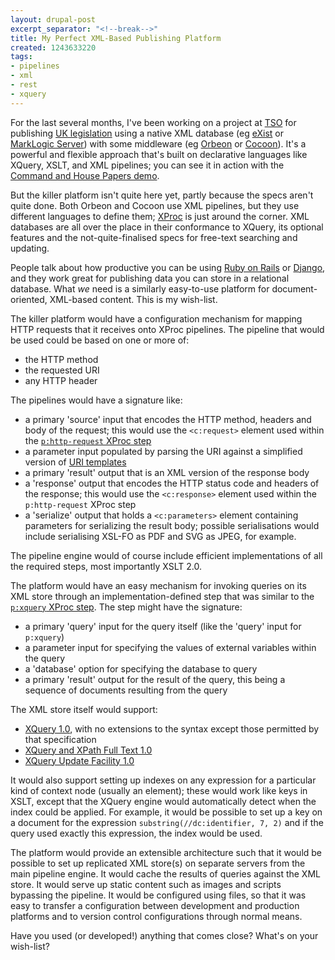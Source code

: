 ```yaml
---
layout: drupal-post
excerpt_separator: "<!--break-->"
title: My Perfect XML-Based Publishing Platform
created: 1243633220
tags:
- pipelines
- xml
- rest
- xquery
---
```

For the last several months, I've been working on a project at [TSO](http://www.tso.co.uk/) for publishing [UK legislation](http://www.opsi.gov.uk/legislation) using a native XML database (eg [eXist](http://www.exist-db.org/) or [MarkLogic Server](http://www.marklogic.com/)) with some middleware (eg [Orbeon](http://www.orbeon.com/) or [Cocoon](http://cocoon.apache.org/)). It's a powerful and flexible approach that's built on declarative languages like XQuery, XSLT, and XML pipelines; you can see it in action with the [Command and House Papers demo](http://sandbox.opsi.gov.uk/).

But the killer platform isn't quite here yet, partly because the specs aren't quite done. Both Orbeon and Cocoon use XML pipelines, but they use different languages to define them; [XProc](http://www.w3.org/TR/xproc/) is just around the corner. XML databases are all over the place in their conformance to XQuery, its optional features and the not-quite-finalised specs for free-text searching and updating.

People talk about how productive you can be using [Ruby on Rails](http://rubyonrails.org/) or [Django](http://www.djangoproject.com/), and they work great for publishing data you can store in a relational database. What *we* need is a similarly easy-to-use platform for document-oriented, XML-based content. This is my wish-list.

<!--break-->

The killer platform would have a configuration mechanism for mapping HTTP requests that it receives onto XProc pipelines. The pipeline that would be used could be based on one or more of:

  * the HTTP method
  * the requested URI
  * any HTTP header
  
The pipelines would have a signature like:

  * a primary 'source' input that encodes the HTTP method, headers and body of the request; this would use the `<c:request>` element used within the [`p:http-request` XProc step](http://www.w3.org/XML/XProc/docs/langspec.html#c.http-request)
  * a parameter input populated by parsing the URI against a simplified version of [URI templates](http://tools.ietf.org/html/draft-gregorio-uritemplate-03)
  * a primary 'result' output that is an XML version of the response body
  * a 'response' output that encodes the HTTP status code and headers of the response; this would use the `<c:response>` element used within the `p:http-request` XProc step
  * a 'serialize' output that holds a `<c:parameters>` element containing parameters for serializing the result body; possible serialisations would include serialising XSL-FO as PDF and SVG as JPEG, for example.

The pipeline engine would of course include efficient implementations of all the required steps, most importantly XSLT 2.0.

The platform would have an easy mechanism for invoking queries on its XML store through an implementation-defined step that was similar to the [`p:xquery` XProc step](http://www.w3.org/XML/XProc/docs/langspec.html#c.xquery). The step might have the signature:

  * a primary 'query' input for the query itself (like the 'query' input for `p:xquery`)
  * a parameter input for specifying the values of external variables within the query
  * a 'database' option for specifying the database to query
  * a primary 'result' output for the result of the query, this being a sequence of documents resulting from the query

The XML store itself would support:

  * [XQuery 1.0](http://www.w3.org/TR/xquery/), with no extensions to the syntax except those permitted by that specification
  * [XQuery and XPath Full Text 1.0](http://www.w3.org/TR/xpath-full-text-10/)
  * [XQuery Update Facility 1.0](http://www.w3.org/TR/xquery-update-10/)

It would also support setting up indexes on any expression for a particular kind of context node (usually an element); these would work like keys in XSLT, except that the XQuery engine would automatically detect when the index could be applied. For example, it would be possible to set up a key on a document for the expression `substring(//dc:identifier, 7, 2)` and if the query used exactly this expression, the index would be used.

The platform would provide an extensible architecture such that it would be possible to set up replicated XML store(s) on separate servers from the main pipeline engine. It would cache the results of queries against the XML store. It would serve up static content such as images and scripts bypassing the pipeline. It would be configured using files, so that it was easy to transfer a configuration between development and production platforms and to version control configurations through normal means.

Have you used (or developed!) anything that comes close? What's on your wish-list?
